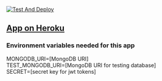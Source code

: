 [![Test And Deploy](https://github.com/lapptomi/surveycreatorpro/actions/workflows/pipeline.yml/badge.svg)](https://github.com/lapptomi/surveycreatorpro/actions/workflows/pipeline.yml)

## [App on Heroku](https://surveycreatorpro.herokuapp.com/)


### Environment variables needed for this app

MONGODB_URI=[MongoDB URI]  
TEST_MONGODB_URI=[MongoDB URI for testing database]  
SECRET=[secret key for jwt tokens]
